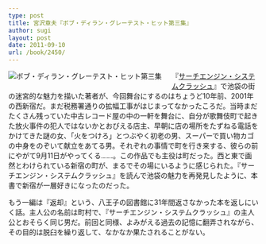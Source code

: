 ```yaml
---
type: post
title: 宮沢章夫『ボブ・ディラン・グレーテスト・ヒット第三集』
author: sugi
layout: post
date: 2011-09-10
url: /book/2450/
---
```

<a href="http://www.amazon.co.jp/exec/obidos/ASIN/4103974044/chezsugi-22/ref=nosim/" onclick="_gaq.push(['_trackEvent', 'outbound-article', 'http://www.amazon.co.jp/exec/obidos/ASIN/4103974044/chezsugi-22/ref=nosim/', '']);" name="amazletlink" target="_blank"><img src="http://i2.wp.com/ecx.images-amazon.com/images/I/51f2MOgYakL._SL160_.jpg?w=660" alt="ボブ・ディラン・グレーテスト・ヒット第三集" class="alignleft" style="float: left; margin: 0 20px 20px 0;" data-recalc-dims="1" /></a>

『<a href="http://asharpminor.com/book/20050205.html" onclick="_gaq.push(['_trackEvent', 'outbound-article', 'http://asharpminor.com/book/20050205.html', 'サーチエンジン・システムクラッシュ']);" >サーチエンジン・システムクラッシュ</a>』で池袋の街の迷宮的な魅力を描いた著者が、今回舞台にするのはちょうど10年前、2001年の西新宿だ。まだ税務署通りの拡幅工事がはじまってなかったころだ。当時まだたくさん残っていた中古レコード屋の中の一軒を舞台に、自分が歌舞伎町で起きた放火事件の犯人ではないかとおびえる店主、早朝に店の場所をたずねる電話をかけてきた謎の女、「火をつけろ」とつぶやく初老の男、スーパーで買い物カゴの中身をのぞいて献立をあてる男。それぞれの事情で町を行き来する、彼らの前にやがて9月11日がやってくる......。この作品でも主役は町だった。西と東で画然とわけられている新宿の町が、まるでその場にいるように感じられた。『サーチエンジン・システムクラッシュ』を読んで池袋の魅力を再発見したように、本書で新宿が一層好きになったのだった。

もう一編は『返却』という、八王子の図書館に31年間返さなかった本を返しにいく話。主人公の名前は町村で、『サーチエンジン・システムクラッシュ』の主人公とおそらく同じ男だ。前回と同様、よみがえる過去の記憶に翻弄されながら、その目的は脱臼を繰り返して、なかなか果たされることがない。

